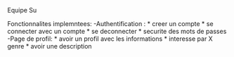 Equipe Su

Fonctionnalites implemntees: 
-Authentification : 
	* creer un compte
	* se connecter avec un compte
	* se deconnecter
	* securite des mots de passes
-Page de profil:
	* avoir un profil avec les informations 
	* interesse par X genre
	* avoir une description
